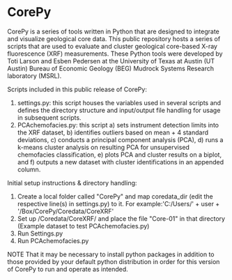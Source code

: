 # CorePy
CorePy is a series of tools written in Python that are designed to integrate and visualize geological core data.
This public repository hosts a series of scripts that are used to evaluate
and cluster geological core-based X-ray fluorescence (XRF) measurements.
These Python tools were developed by Toti Larson and Esben Pedersen at the
University of Texas at Austin (UT Austin) Bureau of Economic Geology (BEG)
Mudrock Systems Research laboratory (MSRL).


Scripts included in this public release of CorePy:
1) settings.py: this script houses the variables used in several scripts and defines the
directory structure and input/output file handling for usage in subsequent scripts.
2) PCAchemofacies.py: this script a) sets instrument detection limits into the
XRF dataset, b) identifies outliers based on mean + 4 standard deviations, c)
conducts a principal component analysis (PCA), d) runs a k-means cluster analysis on resulting PCA for unsupervised chemofacies classification, e) plots PCA and cluster results on a biplot, and f) outputs a new dataset with cluster identifications in an appended column.


Initial setup instructions & directory handling:
1) Create a local folder called "CorePy" and map coredata_dir (edit the respective line(s) in settings.py) to it.
For example:'C:/Users/' + user + '/Box/CorePy/Coredata/CoreXRF'
2) Set up /Coredata/CoreXRF/ and place the file "Core-01" in that directory (Example dataset to test PCAchemofacies.py)
3) Run Settings.py
4) Run PCAchemofacies.py

NOTE That it may be necessary to install python packages in addition to those provided by your default python distribution in order for this version of CorePy to run and operate as intended.
